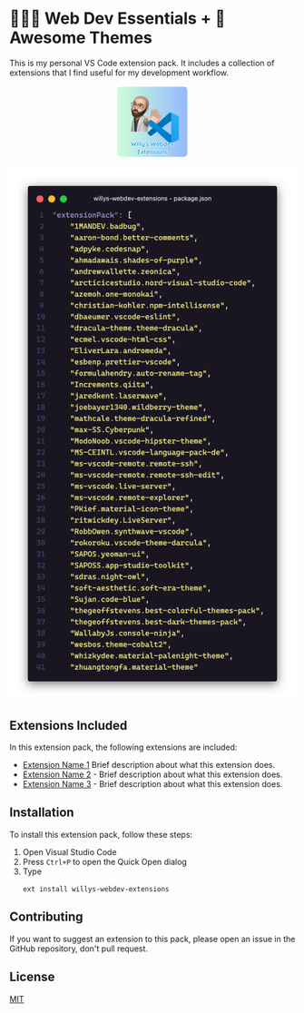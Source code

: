 # 👨🏻‍💻 Web Dev Essentials + 🎨 Awesome Themes

This is my personal VS Code extension pack. It includes a collection of extensions that I find useful for my development workflow.

<p align="center"><img src="assets/logo.png"/></p>

![Picture of Code](assets/code.png)

## Extensions Included

In this extension pack, the following extensions are included:

- [Extension Name 1](https://marketplace.visualstudio.com/items?itemName=author.extension1)
  Brief description about what this extension does.
- [Extension Name 2](https://marketplace.visualstudio.com/items?itemName=author.extension2) - Brief description about what this extension does.
- [Extension Name 3](https://marketplace.visualstudio.com/items?itemName=author.extension3) - Brief description about what this extension does.

## Installation

To install this extension pack, follow these steps:

1. Open Visual Studio Code
2. Press `Ctrl+P` to open the Quick Open dialog
3. Type <br>
   ```
   ext install willys-webdev-extensions
   ```

## Contributing

If you want to suggest an extension to this pack, please open an issue in the GitHub repository, don't pull request.

## License

[MIT](LICENSE)
